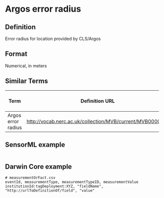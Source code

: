 # Argos error radius

## Definition 
Error radius for location provided by CLS/Argos

## Format
Numerical, in meters

## Similar Terms 
|Term|Definition URL|Source Vocabulary Publisher/Creator|
|----|----------|-----------------|
|Argos error radius|http://vocab.nerc.ac.uk/collection/MVB/current/MVB000029/|Movebank|

## SensorML example
```xml

```
## Darwin Core example
```csv
# measurementOrFact.csv
eventId, measurementType, measurementTypeID, measurementValue
institutionId:tagDeployment:XYZ, "fieldName", "http://urlToDefinitionOf/field", "value"
```
